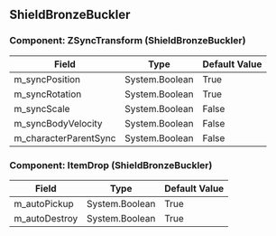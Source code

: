 ## ShieldBronzeBuckler

### Component: ZSyncTransform (ShieldBronzeBuckler)

|Field|Type|Default Value|
|---|---|---|
|m_syncPosition|System.Boolean|True|
|m_syncRotation|System.Boolean|True|
|m_syncScale|System.Boolean|False|
|m_syncBodyVelocity|System.Boolean|False|
|m_characterParentSync|System.Boolean|False|

### Component: ItemDrop (ShieldBronzeBuckler)

|Field|Type|Default Value|
|---|---|---|
|m_autoPickup|System.Boolean|True|
|m_autoDestroy|System.Boolean|True|

